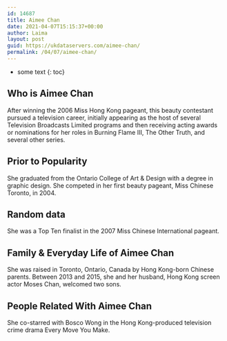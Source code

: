 ```yaml
---
id: 14687
title: Aimee Chan
date: 2021-04-07T15:15:37+00:00
author: Laima
layout: post
guid: https://ukdataservers.com/aimee-chan/
permalink: /04/07/aimee-chan/
---
```


* some text
{: toc}


## Who is Aimee Chan
                  
                  
                  
After winning the 2006 Miss Hong Kong pageant, this beauty contestant pursued a television career, initially appearing as the host of several Television Broadcasts Limited programs and then receiving acting awards or nominations for her roles in Burning Flame III, The Other Truth, and several other series.
                  
              
            
              
            
                
                
                
## Prior to Popularity
                  
                  
                  
She graduated from the Ontario College of Art & Design with a degree in graphic design. She competed in her first beauty pageant, Miss Chinese Toronto, in 2004.
                  
              
            
              
            
                
                
                
## Random data
                  
                  
                  
She was a Top Ten finalist in the 2007 Miss Chinese International pageant.
                  
              
            
              
            
                
                
                
## Family & Everyday Life of Aimee Chan
                  
                  
                  
She was raised in Toronto, Ontario, Canada by Hong Kong-born Chinese parents. Between 2013 and 2015, she and her husband, Hong Kong screen actor Moses Chan, welcomed two sons.
                  
              
            
              
            
                
                
                
## People Related With Aimee Chan
                  
                  
                  
She co-starred with Bosco Wong in the Hong Kong-produced television crime drama Every Move You Make.
                  
              
            
              
            
                
              
            
              
              
            
            
              
            
          
          
          